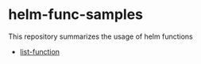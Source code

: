 # helm-func-samples

This repository summarizes the usage of helm functions

- [list-function](templates/list-functions.yaml)
